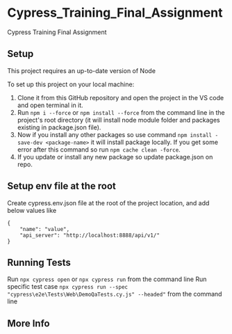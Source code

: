 # Cypress_Training_Final_Assignment
Cypress Training Final Assignment

## Setup
This project requires an up-to-date version of Node

To set up this project on your local machine:
1. Clone it from this GitHub repository and open the project in the VS code and open terminal in it.
2. Run `npm i --force` or `npm install --force` from the command line in the project's root directory (it will install node module folder and packages existing in package.json file).
3. Now if you install any other packages so use command `npm install -save-dev <package-name>` it will install package locally. If you get some error after this command so run `npm cache clean -force`.
4. If you update or install any new package so update package.json on repo.

## Setup env file at the root

Create cypress.env.json file at the root of the project location, and add below values like
```
{
    "name": "value",
    "api_server": "http://localhost:8888/api/v1/"
}

```

## Running Tests

Run `npx cypress open` or `npx cypress run` from the command line
Run specific test case `npx cypress run --spec "cypress\e2e\Tests\Web\DemoQaTests.cy.js" --headed"` from the command line


## More Info

